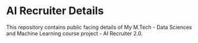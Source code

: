 # AI Recruiter Details

This repository contains public facing details of My M.Tech - Data Sciences and Machine Learning course project - AI Recruiter 2.0.
